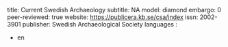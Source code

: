 title: Current Swedish Archaeology
subtitle: NA
model: diamond
embargo: 0
peer-reviewed: true
website: https://publicera.kb.se/csa/index
issn: 2002-3901
publisher: Swedish Archaeological Society
languages : 
-  en
